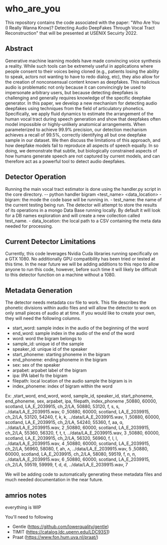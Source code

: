# who_are_you
This repository contains the code associated with the paper: "Who Are You (I Really Wanna Know)? Detecting Audio DeepFakes Through Vocal Tract Reconstruction" that will be presented at USENIX Secuirty 2022. 

## Abstract 
Generative machine learning models have made convincing voice synthesis a
reality. While such tools can be extremely useful in applications where people
consent to their voices being cloned (e.g., patients losing the ability to
speak, actors not wanting to have to redo dialog, etc), they also allow for the
creation of nonconsensual content known as deepfakes. This malicious audio is
problematic not only because it can convincingly be used to impersonate
arbitrary users, but because detecting deepfakes is challenging and generally
requires knowledge of the specific deepfake generator. In this paper, we develop
a new mechanism for detecting audio deepfakes using techniques from the field of
articulatory phonetics.  Specifically, we apply fluid dynamics to estimate the
arrangement of the human vocal tract during speech generation and show that
deepfakes often model impossible or highly-unlikely anatomical arrangements.
When parameterized to achieve 99.9% precision, our detection
mechanism achieves a recall of 99.5%, correctly identifying all but
one deepfake sample in our dataset. We then discuss the limitations of this
approach, and how deepfake models fail to reproduce all aspects of speech
equally. In so doing, we demonstrate that subtle, but biologically constrained
aspects of how humans generate speech are not captured by current models, and
can therefore act as a powerful tool to detect audio deepfakes.

## Detector Operation
Running the main vocal tract estimator is done using the handler.py script in the core directory. 
  -- python handler bigram <test_name> <data_location>
      - bigram: the mode the code base will be running in. 
      - test_name: the name of the current testing being run. The detector will attempt to store the results of its operations in a mongo Data Base running locally. By default it will look for a DB names exploration and will create a new collection called test_name.
      - data_location: the local path to a CSV containing the meta data needed for processing.
   
## Current Detector Limitations
Currently, this code leverages Nvidia Cuda libraries running specifically on a GTX 1080. No additionally GPU compatibility has been tried or tested at this time. In the near future we will be adding additions to this repo to allow anyone to run this code, however, before such time it will likely be difficult to this detector function on a machine without a 1080. 
      
## Metadata Generation
The detector needs metadata csv file to work. This file describes the phonetic divisions within audio files and will allow the detector to work on only small pieces of audio at at time. If you would like to create your own, they will need the following columns. 
  - start_word: sample index in the audio of the beginning of the word   
  - end_word: sample index in the audio of the end of the word 
  - word: word the bigram belongs to
  - sample_id: unique id of the sample
  - speaker_id: unique id of the speaker
  - start_phoneme: starting phoneme in the bigram
  - end_phoneme: ending phoneme in the bigram
  - sex: sex of the speaker
  - arpabet: arpabet label of the bigram
  - ipa: IPA label fo the bigram
  - filepath: local location of the audio sample the bigram is in
  - index_phoneme: index of bigram within the word

Ex: 
 ,start_word,   end_word,   word,       sample_id,      speaker_id, start_phoneme,  end_phoneme,    sex,    arpabet,    ipa,    filepath,                   index_phoneme
 ,50880,        60000,      scotland,   LA_E_2039915,   ch_2/LA,    50880,          53120,          f,      s,          s,      ../data/LA_E_2039915.wav,       0
 ,50880,        60000,      scotland,   LA_E_2039915,   ch_2/LA,    53120,          54240,          f,      k,          k,      ../data/LA_E_2039915.wav,       1
 ,50880,        60000,      scotland,   LA_E_2039915,   ch_2/LA,    54240,          55360,          f,      aa,         ɑ,      ../data/LA_E_2039915.wav,       2
 ,50880,        60000,      scotland,   LA_E_2039915,   ch_2/LA,    55360,          56320,          f,      t,          t,      ../data/LA_E_2039915.wav,       3
 ,50880,        60000,      scotland,   LA_E_2039915,   ch_2/LA,    56320,          56960,          f,      l,          l,      ../data/LA_E_2039915.wav,       4
 ,50880,        60000,      scotland,   LA_E_2039915,   ch_2/LA,    56960,          58080,          f,      ah,         ʌ,      ../data/LA_E_2039915.wav,       5
 ,50880,        60000,      scotland,   LA_E_2039915,   ch_2/LA,    58080,          59519,          f,      n,          n,      ../data/LA_E_2039915.wav,       6
 ,50880,        60000,      scotland,   LA_E_2039915,   ch_2/LA,    59519,          59999,          f,      d,          d,      ../data/LA_E_2039915.wav,       7

We will be adding code to automatically generating these metadata files and much needed documentation in the near future.

## amrios notes

everything is WIP

You'll need to following
* Gentle (https://github.com/lowerquality/gentle)
* TIMIT (https://catalog.ldc.upenn.edu/LDC93S1)
* Praat (https://www.fon.hum.uva.nl/praat/)
